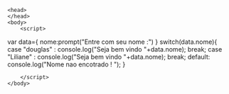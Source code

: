 
    <head>
    </head>
    <body>
        <script>
var data={
  nome:prompt("Entre com seu nome :")
}
switch(data.nome){
  case "douglas" :
  console.log("Seja bem vindo "+data.nome);
  break;
  case "Liliane" :
  console.log("Seja bem vindo "+data.nome);
  break;
  default:
console.log("Nome nao encotrado ! ");
}

        </script>
    </body>

